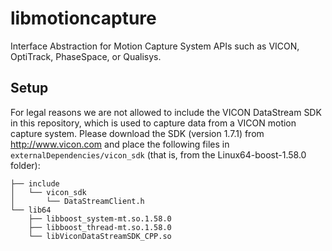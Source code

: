 # libmotioncapture
Interface Abstraction for Motion Capture System APIs such as VICON, OptiTrack, PhaseSpace, or Qualisys.

## Setup

For legal reasons we are not allowed to include the VICON DataStream SDK in this repository, which is used to capture data from a VICON motion capture system. Please download the SDK (version 1.7.1) from http://www.vicon.com and place the following files in `externalDependencies/vicon_sdk` (that is, from the Linux64-boost-1.58.0 folder):

```
├── include
│   └── vicon_sdk
│       └── DataStreamClient.h
└── lib64
    ├── libboost_system-mt.so.1.58.0
    ├── libboost_thread-mt.so.1.58.0
    └── libViconDataStreamSDK_CPP.so

```
